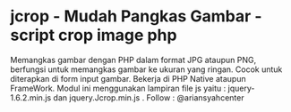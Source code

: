 # jcrop - Mudah Pangkas Gambar - script crop image php
Memangkas gambar dengan PHP dalam format JPG ataupun PNG, berfungsi untuk memangkas gambar ke ukuran yang ringan. Cocok untuk diterapkan di form input gambar. Bekerja di PHP Native ataupun FrameWork. Modul ini menggunakan lampiran file js yaitu : jquery-1.6.2.min.js dan jquery.Jcrop.min.js . Follow : @ariansyahcenter
